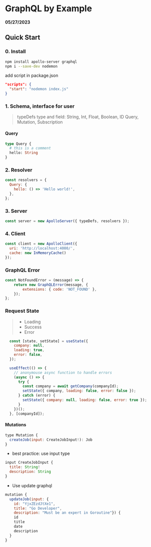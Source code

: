 # GraphQL by Example

**05/27/2023**

## Quick Start

### 0. Install

```bash 
npm install apollo-server graphql
npm i --save-dev nodemon
```
add script in package.json
```json
"scripts": {
  "start": "nodemon index.js"
}
```

### 1. Schema, interface for user
> typeDefs
> type and field: String, Int, Float, Boolean, ID
> Query, Mutation, Subscription

#### Query
```graphql  
type Query {
  # this is a comment
  hello: String
}
```

### 2. Resolver

```javascript
const resolvers = {
  Query: {
    hello: () => 'Hello world!',
  },
};
```

### 3. Server

```javascript
const server = new ApolloServer({ typeDefs, resolvers });
```

### 4. Client

```javascript
const client = new ApolloClient({
  uri: 'http://localhost:4000/',
  cache: new InMemoryCache()
});
```

### GraphQL Error
```javascript
const NotFoundError = (message) => {
	return new GraphQLError(message, {
		extensions: { code: 'NOT_FOUND' },
	});
};
```

### Request State
> - Loading
> - Success
> - Error
```javascript
  const [state, setState] = useState({
    company: null,
    loading: true,
    error: false,
  });

  useEffect(() => {
    // anonymouse async function to handle errors
    (async () => {
      try {
        const company = await getCompany(companyId);
        setState({ company, loading: false, error: false });
      } catch (error) {
        setState({ company: null, loading: false, error: true });
      }
    })();
  }, [companyId]);
```

#### Mutations
```javascript
type Mutation {
  createJob(input: CreateJobInput!): Job
}
```
- best practice: use input type
```javascript
input CreateJobInput {
  title: String!
  description: String
}
```
- Use update graphql
```javascript
mutation {
  updateJob(input: {
    id: "YjxZEzdJtXe1", 
    title: "Go Developer", 
    description: "Must be an expert in Goroutine"}) {
    id
    title
    date
    description
  }
}
```




[//]: # (These are reference links used in the body of this note and get stripped out when the markdown processor does its job. There is no need to format nicely because it shouldn't be seen. Thanks SO -     http://stackoverflow.com/questions/4823468/store-comments-in-markdown-syntax)
   [Q]: <https://leetcode.cn/problems/shortest-cycle-in-a-graph/>